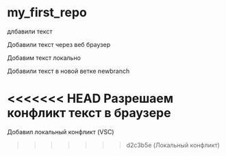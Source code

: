 # my_first_repo

длбавили текст

Добавили текст через веб браузер

Добавим текст локально

Добавили текст в новой ветке newbranch

<<<<<<< HEAD
Разрешаем конфликт текст в браузере 
=======
Добавил локальный конфликт (VSC)
>>>>>>> d2c3b5e (Локальный конфликт)
